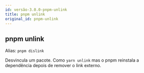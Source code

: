 ```yaml
---
id: versão-3.0.0-pnpm-unlink
title: pnpm unlink
original_id: pnpm-unlink
---
```


## pnpm unlink

Alias: `pnpm dislink`

Desvincula um pacote. Como `yarn unlink` mas o pnpm reinstala a dependência
depois de remover o link externo.